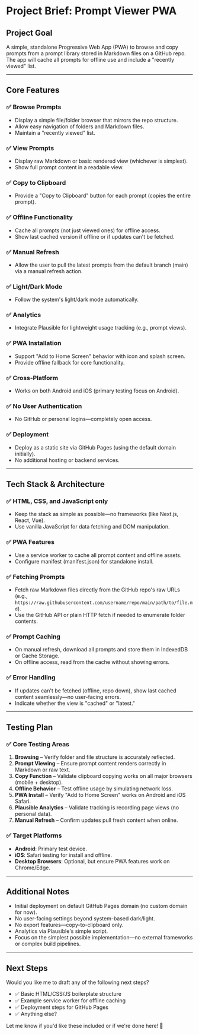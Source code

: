 # Project Brief: Prompt Viewer PWA

## Project Goal
A simple, standalone Progressive Web App (PWA) to browse and copy prompts from a prompt library stored in Markdown files on a GitHub repo. The app will cache all prompts for offline use and include a "recently viewed" list.

---

## Core Features

### ✅ Browse Prompts
- Display a simple file/folder browser that mirrors the repo structure.
- Allow easy navigation of folders and Markdown files.
- Maintain a "recently viewed" list.

### ✅ View Prompts
- Display raw Markdown or basic rendered view (whichever is simplest).
- Show full prompt content in a readable view.

### ✅ Copy to Clipboard
- Provide a "Copy to Clipboard" button for each prompt (copies the entire prompt).

### ✅ Offline Functionality
- Cache all prompts (not just viewed ones) for offline access.
- Show last cached version if offline or if updates can't be fetched.

### ✅ Manual Refresh
- Allow the user to pull the latest prompts from the default branch (main) via a manual refresh action.

### ✅ Light/Dark Mode
- Follow the system's light/dark mode automatically.

### ✅ Analytics
- Integrate Plausible for lightweight usage tracking (e.g., prompt views).

### ✅ PWA Installation
- Support "Add to Home Screen" behavior with icon and splash screen.
- Provide offline fallback for core functionality.

### ✅ Cross-Platform
- Works on both Android and iOS (primary testing focus on Android).

### ✅ No User Authentication
- No GitHub or personal logins—completely open access.

### ✅ Deployment
- Deploy as a static site via GitHub Pages (using the default domain initially).
- No additional hosting or backend services.

---

## Tech Stack & Architecture

### ✅ HTML, CSS, and JavaScript only
- Keep the stack as simple as possible—no frameworks (like Next.js, React, Vue).
- Use vanilla JavaScript for data fetching and DOM manipulation.

### ✅ PWA Features
- Use a service worker to cache all prompt content and offline assets.
- Configure manifest (manifest.json) for standalone install.

### ✅ Fetching Prompts
- Fetch raw Markdown files directly from the GitHub repo's raw URLs (e.g., `https://raw.githubusercontent.com/username/repo/main/path/to/file.md`).
- Use the GitHub API or plain HTTP fetch if needed to enumerate folder contents.

### ✅ Prompt Caching
- On manual refresh, download all prompts and store them in IndexedDB or Cache Storage.
- On offline access, read from the cache without showing errors.

### ✅ Error Handling
- If updates can't be fetched (offline, repo down), show last cached content seamlessly—no user-facing errors.
- Indicate whether the view is "cached" or "latest."

---

## Testing Plan

### ✅ Core Testing Areas
1. **Browsing** – Verify folder and file structure is accurately reflected.
2. **Prompt Viewing** – Ensure prompt content renders correctly in Markdown or raw text.
3. **Copy Function** – Validate clipboard copying works on all major browsers (mobile + desktop).
4. **Offline Behavior** – Test offline usage by simulating network loss.
5. **PWA Install** – Verify "Add to Home Screen" works on Android and iOS Safari.
6. **Plausible Analytics** – Validate tracking is recording page views (no personal data).
7. **Manual Refresh** – Confirm updates pull fresh content when online.

### ✅ Target Platforms
- **Android**: Primary test device.
- **iOS**: Safari testing for install and offline.
- **Desktop Browsers**: Optional, but ensure PWA features work on Chrome/Edge.

---

## Additional Notes
- Initial deployment on default GitHub Pages domain (no custom domain for now).
- No user-facing settings beyond system-based dark/light.
- No export features—copy-to-clipboard only.
- Analytics via Plausible's simple script.
- Focus on the simplest possible implementation—no external frameworks or complex build pipelines.

---

## Next Steps

Would you like me to draft any of the following next steps?

- ✅ Basic HTML/CSS/JS boilerplate structure
- ✅ Example service worker for offline caching
- ✅ Deployment steps for GitHub Pages
- ✅ Anything else?

Let me know if you'd like these included or if we're done here! 🚀